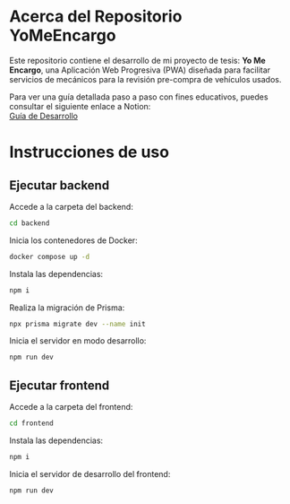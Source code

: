 
# Acerca del Repositorio YoMeEncargo  
Este repositorio contiene el desarrollo de mi proyecto de tesis: **Yo Me Encargo**, una Aplicación Web Progresiva (PWA) diseñada para facilitar servicios de mecánicos para la revisión pre-compra de vehículos usados.  

Para ver una guía detallada paso a paso con fines educativos, puedes consultar el siguiente enlace a Notion:  
[Guía de Desarrollo](https://ember-check-3c8.notion.site/DEV-YmE-b68798bad944471494a328bdcf5c7e5f)

# Instrucciones de uso  

## Ejecutar backend  

Accede a la carpeta del backend:
   ```bash
   cd backend
   ```
Inicia los contenedores de Docker:
   ```bash
   docker compose up -d
   ```
Instala las dependencias:
   ```bash
   npm i
   ```
Realiza la migración de Prisma:
   ```bash
   npx prisma migrate dev --name init
   ```
Inicia el servidor en modo desarrollo:
   ```bash
   npm run dev
   ```

## Ejecutar frontend

Accede a la carpeta del frontend:
```bash
cd frontend
```
Instala las dependencias:
```bash
npm i
```
Inicia el servidor de desarrollo del frontend:
```bash
npm run dev
```
